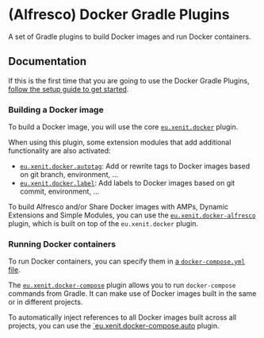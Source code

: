 # (Alfresco) Docker Gradle Plugins

A set of Gradle plugins to build Docker images and run Docker containers.

## Documentation

If this is the first time that you are going to use the Docker Gradle Plugins, [follow the setup guide to get started](./01-setup.md).

### Building a Docker image

To build a Docker image, you will use the core [`eu.xenit.docker`](./02-plugin-docker.md) plugin.

When using this plugin, some extension modules that add additional functionality are also activated:

* [`eu.xenit.docker.autotag`](./02-plugin-autotag.md): Add or rewrite tags to Docker images based on git branch, environment, ...
* [`eu.xenit.docker.label`](./02-plugin-label.md): Add labels to Docker images based on git commit, environment, ...

To build Alfresco and/or Share Docker images with AMPs, Dynamic Extensions and Simple Modules, you can use the  [`eu.xenit.docker-alfresco`](./02-plugin-docker-alfresco.md) plugin, which is built on top of the `eu.xenit.docker` plugin.

### Running Docker containers

To run Docker containers, you can specify them in [a `docker-compose.yml` file](https://docs.docker.com/compose/compose-file/).

The [`eu.xenit.docker-compose`](./02-plugin-docker-compose.md) plugin allows you to run `docker-compose` commands from Gradle. It can make use of Docker images built in the same or in different projects.

To automatically inject references to all Docker images built across all projects, you can use the [`eu.xenit.docker-compose.auto](./02-plugin-docker-compose-auto.md) plugin.
